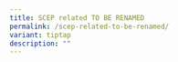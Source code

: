 ```yaml
---
title: SCEP related TO BE RENAMED
permalink: /scep-related-to-be-renamed/
variant: tiptap
description: ""
---
```

